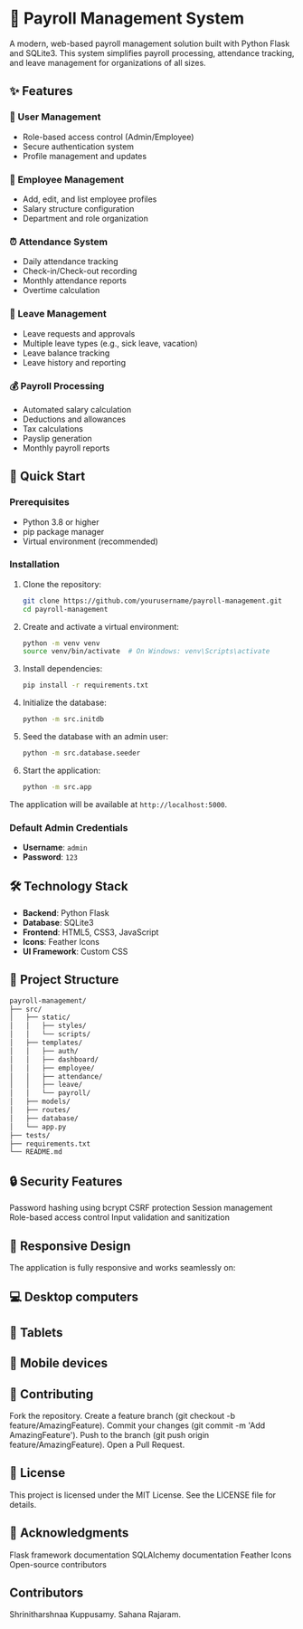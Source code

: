 # 🏢 Payroll Management System

A modern, web-based payroll management solution built with Python Flask and SQLite3. This system simplifies payroll processing, attendance tracking, and leave management for organizations of all sizes.

## ✨ Features

### 👥 User Management
- Role-based access control (Admin/Employee)
- Secure authentication system
- Profile management and updates

### 👔 Employee Management
- Add, edit, and list employee profiles
- Salary structure configuration
- Department and role organization

### ⏰ Attendance System
- Daily attendance tracking
- Check-in/Check-out recording
- Monthly attendance reports
- Overtime calculation

### 📅 Leave Management
- Leave requests and approvals
- Multiple leave types (e.g., sick leave, vacation)
- Leave balance tracking
- Leave history and reporting

### 💰 Payroll Processing
- Automated salary calculation
- Deductions and allowances
- Tax calculations
- Payslip generation
- Monthly payroll reports

## 🚀 Quick Start

### Prerequisites
- Python 3.8 or higher
- pip package manager
- Virtual environment (recommended)

### Installation

1. Clone the repository:
   ```bash
   git clone https://github.com/yourusername/payroll-management.git
   cd payroll-management
   ```

2. Create and activate a virtual environment:
   ```bash
   python -m venv venv
   source venv/bin/activate  # On Windows: venv\Scripts\activate
   ```

3. Install dependencies:
   ```bash
   pip install -r requirements.txt
   ```

4. Initialize the database:
   ```bash
   python -m src.initdb
   ```

5. Seed the database with an admin user:
   ```bash
   python -m src.database.seeder
   ```

6. Start the application:
   ```bash
   python -m src.app
   ```

The application will be available at `http://localhost:5000`.

### Default Admin Credentials
- **Username**: `admin`
- **Password**: `123`

## 🛠️ Technology Stack

- **Backend**: Python Flask
- **Database**: SQLite3
- **Frontend**: HTML5, CSS3, JavaScript
- **Icons**: Feather Icons
- **UI Framework**: Custom CSS

## 📁 Project Structure
   ```bash
payroll-management/
├── src/
│   ├── static/
│   │   ├── styles/
│   │   └── scripts/
│   ├── templates/
│   │   ├── auth/
│   │   ├── dashboard/
│   │   ├── employee/
│   │   ├── attendance/
│   │   ├── leave/
│   │   └── payroll/
│   ├── models/
│   ├── routes/
│   ├── database/
│   └── app.py
├── tests/
├── requirements.txt
└── README.md
```

## 🔒 Security Features
Password hashing using bcrypt
CSRF protection
Session management
Role-based access control
Input validation and sanitization

## 📱 Responsive Design
The application is fully responsive and works seamlessly on:

## 💻 Desktop computers
## 💪 Tablets
## 📱 Mobile devices
## 🤝 Contributing
Fork the repository.
Create a feature branch (git checkout -b feature/AmazingFeature).
Commit your changes (git commit -m 'Add AmazingFeature').
Push to the branch (git push origin feature/AmazingFeature).
Open a Pull Request.
## 📝 License
This project is licensed under the MIT License. See the LICENSE file for details.

## 🙏 Acknowledgments
Flask framework documentation
SQLAlchemy documentation
Feather Icons
Open-source contributors

## Contributors
Shrinitharshnaa Kuppusamy.
Sahana Rajaram.
